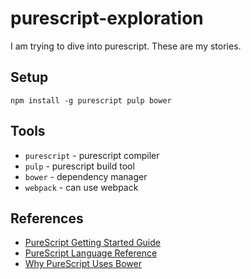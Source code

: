 # purescript-exploration

I am trying to dive into purescript. These are my stories.

## Setup

```
npm install -g purescript pulp bower

```

## Tools

* `purescript` - purescript compiler
* `pulp` - purescript build tool
* `bower` - dependency manager
* `webpack` - can use webpack

## References

* [PureScript Getting Started Guide]
* [PureScript Language Reference] 
* [Why PureScript Uses Bower]










[PureScript Getting Started Guide]: https://github.com/purescript/documentation/blob/master/guides/Getting-Started.md
[PureScript Language Reference]: https://github.com/purescript/documentation/tree/master/language
[Why PureScript Uses Bower]: http://harry.garrood.me/blog/purescript-why-bower/